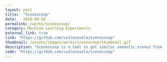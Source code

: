 ```yaml
---
layout: post
title:  "Scenescoop"
date:   2016-09-26
permalink: /works/scenescoop/
category: Machine Learning Experiments
external_link: true
link: "https://github.com/cvalenzuela/scenescoop"
thumbnail: /assets/images/works/scenescoop/thumbnail.gif
description: "Scenescoop is a tool to get similar semantic scenes from a pair of videos. Basically, you input a video and get a scene that has a similar meaning in another video. You can run it as a python script or as a web app."
code: "https://github.com/cvalenzuela/scenescoop"
---
```

